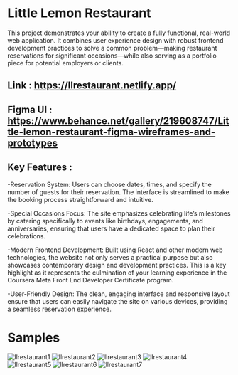 # Little Lemon Restaurant
This project demonstrates your ability to create a fully functional, real-world web application. It combines user experience design with robust frontend development practices to solve a common problem—making restaurant reservations for significant occasions—while also serving as a portfolio piece for potential employers or clients.
## Link : https://llrestaurant.netlify.app/ 
## Figma UI : https://www.behance.net/gallery/219608747/Little-lemon-restaurant-figma-wireframes-and-prototypes 

## Key Features :

-Reservation System:
Users can choose dates, times, and specify the number of guests for their reservation. The interface is streamlined to make the booking process straightforward and intuitive.

-Special Occasions Focus:
The site emphasizes celebrating life’s milestones by catering specifically to events like birthdays, engagements, and anniversaries, ensuring that users have a dedicated space to plan their celebrations.

-Modern Frontend Development:
Built using React and other modern web technologies, the website not only serves a practical purpose but also showcases contemporary design and development practices. This is a key highlight as it represents the culmination of your learning experience in the Coursera Meta Front End Developer Certificate program.

-User-Friendly Design:
The clean, engaging interface and responsive layout ensure that users can easily navigate the site on various devices, providing a seamless reservation experience.

# Samples
![llrestaurant1](https://github.com/user-attachments/assets/92c1a9b1-462e-4781-a3fa-d96675fec200)
![llrestaurant2](https://github.com/user-attachments/assets/a525ed57-87b9-4437-875c-e035e15f02e8)
![llrestaurant3](https://github.com/user-attachments/assets/a9c18f58-3918-43aa-8cd7-7776051c3d52)
![llrestaurant4](https://github.com/user-attachments/assets/975174f3-52ef-47e6-abce-bbc68edf801e)
![llrestaurant5](https://github.com/user-attachments/assets/b0b1ac1f-0fcb-4ce8-a22f-4266bd190d94)
![llrestaurant6](https://github.com/user-attachments/assets/e15a53ee-ee74-4386-8e59-a3f96839a2ab)
![llrestaurant7](https://github.com/user-attachments/assets/f18f2979-9856-4b9f-a2eb-0a84f8fa17b6)




